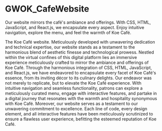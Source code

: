 # GWOK_CafeWebsite
Our website mirrors the café's ambiance and offerings. With CSS, HTML, JavaScript, and React.js, we encapsulate every aspect. Enjoy intuitive navigation, explore the menu, and feel the warmth of Koe Café.

The Koe Café website. Meticulously developed with unwavering dedication and technical expertise, our website stands as a testament to the harmonious blend of aesthetic finesse and technological prowess.
Nestled within the virtual confines of this digital platform lies an immersive experience meticulously crafted to mirror the ambiance and offerings of Koe Café. Through the harmonious integration of CSS, HTML, JavaScript, and React.js, we have endeavored to encapsulate every facet of Koe Café's essence, from its inviting décor to its culinary delights.
Our endeavor was not merely to replicate, but to elevate the Koe Café experience. With intuitive navigation and seamless functionality, patrons can explore a meticulously curated menu, engage with interactive features, and partake in a digital journey that resonates with the warmth and hospitality synonymous with Koe Café.
Moreover, our website serves as a testament to our unwavering commitment to excellence. Each line of code, every design element, and all interactive features have been meticulously scrutinized to ensure a flawless user experience, befitting the esteemed reputation of Koe Café.
